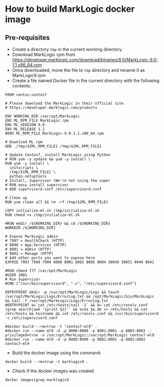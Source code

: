 # How to build MarkLogic docker image

## Pre-requisites

- Create a directory ```tmp``` in the current working directory.
- Download MarkLogic rpm from https://developer.marklogic.com/download/binaries/9.0/MarkLogic-9.0-1.1.x86_64.rpm
- Once downloaded, move the file to ```tmp``` directory and rename it as MarkLogic9.rpm
- Create a file named Docker file in the current directory with the following contents:

```
FROM centos:centos7

# Please download the MarkLogic in their official site
# https://developer.marklogic.com/products

ENV WORKING_DIR /var/opt/MarkLogic
ENV ML_RPM_FILE MarkLogic.rpm
ENV ML_VERSION 9.0
ENV ML_RELEASE 1.1
#ENV ML_RPM_FILE MarkLogic-9.0-1.1.x86_64.rpm

# Download ML rpm
ADD ./tmp/${ML_RPM_FILE} /tmp/${ML_RPM_FILE}

# Update Centos7, install MarkLogic using Python
# RUN yum -y update && yum -y install \
RUN yum -y install \
  initscripts \
  /tmp/${ML_RPM_FILE} \
  python-setuptools 
# Install, Supervisor (We're not using the super
# RUN easy_install supervisor
# ADD supervisord.conf /etc/supervisord.conf

# Clean up
RUN yum clean all && rm -rf /tmp/${ML_RPM_FILE}

COPY initialize-ml.sh /tmp/initialize-ml.sh
RUN chmod +x /tmp/initialize-ml.sh

#RUN mkdir /${WORKING_DIR} && cd /${WORKING_DIR}
WORKDIR /${WORKING_DIR}

# Expose MarkLogic admin
# 7997 = HealthCheck (HTTP)
# 8000 = App-Services (HTTP)
# 8001 = Admin (HTTP)
# 8002 = Manage (HTTP)
# Add other ports you want to expose here
EXPOSE 7997 7998 7999 8000 8001 8002 8005 8004 30050 30051 8040 8041

#RUN chmod 777 /var/opt/MarkLogic
#USER 1001
# Run Supervisor
#CMD ["/usr/bin/supervisord", "-c", "/etc/supervisord.conf"] 

ENTRYPOINT mkdir -p /var/opt/MarkLogic/Logs && touch /var/opt/MarkLogic/Logs/ErrorLog.txt && /opt/MarkLogic/bin/MarkLogic && tail -f /var/opt/MarkLogic/Logs/ErrorLog.txt
#ENTRYPOINT a=`cat /etc/hosts|tail -1` && b=`cat /etc/resolv.conf |grep search|awk '{print $2}'` && echo $a.$b >> /etc/hosts && cat /etc/hosts && hostname && cat /etc/resolv.conf && /usr/bin/supervisord -c /etc/supervisord.conf

#docker build --rm=true -t "centos7-ml9" .
#docker run --name ml9 -d -p 8000:8000 -p 8001:8001 -p 8002:8002 --privileged=true -v /var/opt/MarkLogic:/var/opt/MarkLogic centos7-ml9
#docker run --name ml9 -d -p 8000:8000 -p 8001:8001 -p 8002:8002 centos7-ml9
```
- Build the docker image  using the command:
```
docker build --rm=true -t marklogic9 .
```
- Check if the docker images was created

```
docker images|grep marklogic9
```
